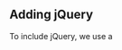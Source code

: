 ## Adding jQuery

To include jQuery, we use a <script> tag as follows:

```
<script
  src="https://code.jquery.com/jquery-3.2.1.min.js"
  integrity="sha256-hwg4gsxgFZhOsEEamdOYGBf13FyQuiTwlAQgxVSNgt4="
  crossorigin="anonymous"></script>

```

In this example, the jQuery library is loaded from the jQuery content delivery network (CDN). A CDN is a collection of servers that can deliver content.

You must include the <script> tag in the HTML document before you link to a JavaScript file that uses the jQuery library. The integrity and crossorigin properties in the example ensure the file is delivered without any third-party manipulation.

We will use jQuery methods in a JavaScript file called main.js, which we will load into index.html using a <script> tag. We need to load the jQuery library before the main.js file. Otherwise, the computer will not understand the jQuery used in main.js.
